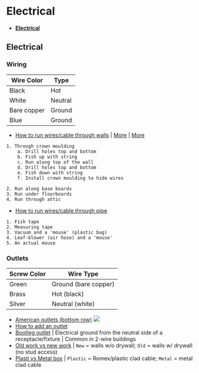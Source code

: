 # Electrical

* [**Electrical**](#electrical)

## Electrical
### Wiring

Wire Color | Type
-----------|-----
Black       | Hot
White       | Neutral
Bare copper | Ground
Blue        | Ground

* [How to run wires/cable through walls](http://diy.stackexchange.com/questions/420/what-are-some-ways-to-wire-rear-speakers-in-a-home-theater-system/427#427) | [More](http://diy.stackexchange.com/questions/455/what-is-the-easiest-method-to-fish-cable-through-the-ceiling) | [More](http://diy.stackexchange.com/questions/1234/how-do-i-run-ethernet-speaker-wire-and-coax-through-a-wall-into-a-crawlspace)
```
1. Through crown moulding
	a. Drill holes top and bottom
	b. Fish up with string
	c. Run along top of the wall
	d. Drill holes top and bottom
	e. Fish down with string
	f. Install crown moulding to hide wires

2. Run along base boards
3. Run under floorboards
4. Run through attic
```
* [How to run wires/cable through pipe](http://diy.stackexchange.com/questions/100279/how-can-i-pull-a-wire-through-a-pipe-that-has-too-many-turns-for-fish-tape)
```
1. Fish tape
2. Measuring tape
3. Vacuum and a 'mouse' (plastic bag)
4. Leaf-blower (air hose) and a 'mouse'
5. An actual mouse
```

### Outlets

Screw Color | Wire Type
------------|----------
Green       | Ground (bare copper)
Brass       | Hot (black)
Silver      | Neutral (white)

* [American outlets (bottom row)](http://i.stack.imgur.com/2cwsD.jpg)
![](http://i.stack.imgur.com/2cwsD.jpg)
* [How to add an outlet](https://www.youtube.com/watch?v=8HCtBPJuIZc&list=PLkJADc1qDrr_0NxtmzECiOWkr5de82kXV&index=420)
* [Bootleg outlet](http://diy.stackexchange.com/questions/11275/would-you-ever-wire-white-and-ground-together) | Electrical ground from the neutral side of a receptacle/fixture | Common in 2-wire buildings
* [Old work vs new work](http://homerenovations.about.com/od/electrical/ss/Types-Of-Electrical-Boxes.htm) | `New` = walls w/o drywall; `Old` = walls w/ drywall (no stud access)
* [Plasti vs Metal box](http://homerenovations.about.com/od/electrical/ss/Types-Of-Electrical-Boxes.htm) | `Plastic` = Romex/plastic clad cable; `Metal` = metal clad cable

